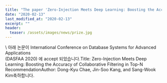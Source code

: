 ```yaml
---
title: "The paper 'Zero-Injection Meets Deep Learning: Boosting the Accuracy of Collaborative Filtering in Top-N Recommendation' has been accepted in DASFAA 2020"
date: "2020-02-13"
last_modified_at: "2020-02-13"
excerpt: ""
header:
  teaser: /assets/images/news/prize.jpg
---
```

\\
아래 논문이 International Conference on Database Systems for Advanced Applications<br>(DASFAA 2020) 에 accept 되었습니다.Title: Zero-Injection Meets Deep Learning: Boosting the Accuracy of Collaborative Filtering in Top-N RecommendationAuthor: Dong-Kyu Chae, Jin-Soo Kang, and Sang-Wook Kim축하합니다.